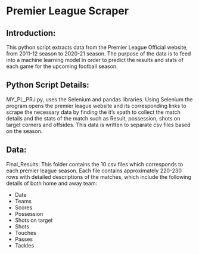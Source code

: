 # Premier League Scraper

## Introduction: 

This python script extracts data from the Premier League Official website, from 2011-12 season to 2020-21 season. The purpose of the data is to feed into a machine learning model in order to predict the results and stats of each game for the upcoming football season.  

## Python Script Details:

MY_PL_PRJ.py, uses the Selenium and pandas libraries. Using Selenium the program opens the premier league website and its corresponding links to scrape the necessary data by finding the it’s xpath to collect the match details and the stats of the match such as Result, possession, shots on target corners and offsides. This data is written to separate  csv files based on the season. 

## Data:

Final_Results: This folder contains the 10 csv files which corresponds to each premier league season. Each file contains approximately 220-230 rows with detailed descriptions of the matches, which include the following details of both home and away team:

- Date
- Teams
- Scores
- Possession
- Shots on target
- Shots
- Touches
- Passes
- Tackles
